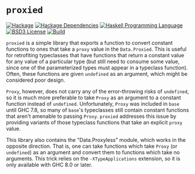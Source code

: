 # `proxied`
[![Hackage](https://img.shields.io/hackage/v/proxied.svg)][Hackage: proxied]
[![Hackage Dependencies](https://img.shields.io/hackage-deps/v/proxied.svg)](http://packdeps.haskellers.com/reverse/proxied)
[![Haskell Programming Language](https://img.shields.io/badge/language-Haskell-blue.svg)][Haskell.org]
[![BSD3 License](http://img.shields.io/badge/license-BSD3-brightgreen.svg)][tl;dr Legal: BSD3]
[![Build](https://img.shields.io/travis/RyanGlScott/proxied.svg)](https://travis-ci.org/RyanGlScott/proxied)

[Hackage: proxied]:
  http://hackage.haskell.org/package/proxied
  "proxied package on Hackage"
[Haskell.org]:
  http://www.haskell.org
  "The Haskell Programming Language"
[tl;dr Legal: BSD3]:
  https://tldrlegal.com/license/bsd-3-clause-license-%28revised%29
  "BSD 3-Clause License (Revised)"

`proxied` is a simple library that exports a function to convert constant functions to ones that take a `proxy` value in the `Data.Proxied`. This is useful for retrofiting typeclasses that have functions that return a constant value for any value of a particular type (but still need to consume some value, since one of the parameterized types must appear in a typeclass function). Often, these functions are given `undefined` as an argument, which might be considered poor design.

 `Proxy`, however, does not carry any of the error-throwing risks of `undefined`, so it is much more preferable to take `Proxy` as an argument to a constant function instead of `undefined`. Unfortunately, `Proxy` was included in `base` until GHC 7.8, so many of `base`'s typeclasses still contain constant functions that aren't amenable to passing `Proxy`. `proxied` addresses this issue by providing variants of those typeclass functions that take an explicit `proxy` value.

This library also contains the "Data.Proxyless" module, which works in the opposite direction. That is, one can take functions which take `Proxy` (or `undefined`) as an argument and convert them to functions which take no arguments. This trick relies on the `-XTypeApplications` extension, so it is only available with GHC 8.0 or later.
